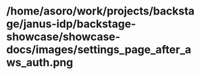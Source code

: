 # /home/asoro/work/projects/backstage/janus-idp/backstage-showcase/showcase-docs/images/settings_page_after_aws_auth.png
